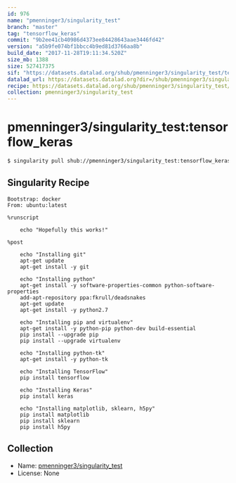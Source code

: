 ```yaml
---
id: 976
name: "pmenninger3/singularity_test"
branch: "master"
tag: "tensorflow_keras"
commit: "9b2ee41cb40986d4373ee84428643aae3446fd42"
version: "a5b9fe074bf1bbcc4b9ed81d3766aa8b"
build_date: "2017-11-28T19:11:34.520Z"
size_mb: 1388
size: 527417375
sif: "https://datasets.datalad.org/shub/pmenninger3/singularity_test/tensorflow_keras/2017-11-28-9b2ee41c-a5b9fe07/a5b9fe074bf1bbcc4b9ed81d3766aa8b.simg"
datalad_url: https://datasets.datalad.org?dir=/shub/pmenninger3/singularity_test/tensorflow_keras/2017-11-28-9b2ee41c-a5b9fe07/
recipe: https://datasets.datalad.org/shub/pmenninger3/singularity_test/tensorflow_keras/2017-11-28-9b2ee41c-a5b9fe07/Singularity
collection: pmenninger3/singularity_test
---
```


# pmenninger3/singularity_test:tensorflow_keras

```bash
$ singularity pull shub://pmenninger3/singularity_test:tensorflow_keras
```

## Singularity Recipe

```singularity
Bootstrap: docker
From: ubuntu:latest

%runscript

	echo "Hopefully this works!"

%post

	echo "Installing git"
	apt-get update
	apt-get install -y git

	echo "Installing python"
	apt-get install -y software-properties-common python-software-properties
	add-apt-repository ppa:fkrull/deadsnakes
	apt-get update
	apt-get install -y python2.7

	echo "Installing pip and virtualenv"
	apt-get install -y python-pip python-dev build-essential
	pip install --upgrade pip
	pip install --upgrade virtualenv
	
	echo "Installing python-tk"
	apt-get install -y python-tk

	echo "Installing TensorFlow"
	pip install tensorflow

	echo "Installing Keras"
	pip install keras

	echo "Installing matplotlib, sklearn, h5py"
	pip install matplotlib
	pip install sklearn
	pip install h5py
```

## Collection

 - Name: [pmenninger3/singularity_test](https://github.com/pmenninger3/singularity_test)
 - License: None

